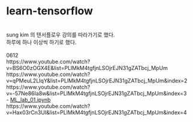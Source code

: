 # learn-tensorflow<br>
<br>
sung kim 의 텐서플로우 강의를 따라가기로 했다.<br>
하루에 하나 이상씩 하기로 했다.<br>
<br>
0612<br>
https://www.youtube.com/watch?v=BS6O0zOGX4E&list=PLlMkM4tgfjnLSOjrEJN31gZATbcj_MpUm <br>
https://www.youtube.com/watch?v=qPMeuL2LIqY&list=PLlMkM4tgfjnLSOjrEJN31gZATbcj_MpUm&index=2 <br>
https://www.youtube.com/watch?v=-57Ne86Ia8w&list=PLlMkM4tgfjnLSOjrEJN31gZATbcj_MpUm&index=3 <br>
- <a href='https://github.com/Ventlious/learn-tensorflow/blob/master/ML_lab_01.ipynb'>ML_lab_01.ipynb<a><br>
https://www.youtube.com/watch?v=Hax03rCn3UI&list=PLlMkM4tgfjnLSOjrEJN31gZATbcj_MpUm&index=4 <br>
